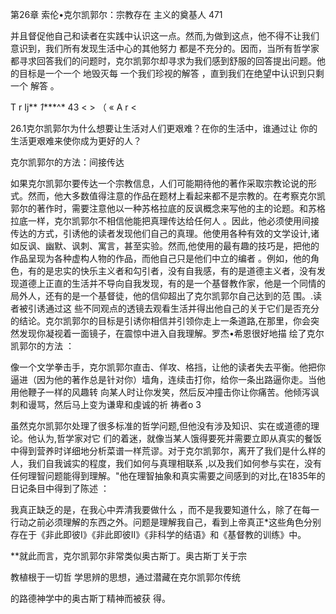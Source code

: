 第26章 索伦•克尔凯郭尔：宗教存在 主义的奠基人 471

并且督促他自己和读者在实践中认识这一点。然而,为做到这点，他不得不让我们意识到，我们所有发现生活中心的其他努力 都是不充分的。因而，当所有哲学家都寻求回答我们的问题时，克尔凯郭尔却寻求为我们感到舒服的回答提出问题。他的目标是一个一个 地毁灭每 一个我们珍视的解答 ，直到我们在绝望中认识到只剩一个 解答 。

T r Ij** *1****^*  43  < > （ « A r <

26.1克尔凯郭尔为什么想要让生活对人们更艰难？在你的生活中，谁通过让 你的生活更艰难来使你成为更好的人？

克尔凯郭尔的方法：间接传达

如果克尔凯郭尔要传达一个宗教信息，人们可能期待他的著作采取宗教论说的形式。然而，他大多数值得注意的作品在题材上看起来都不是宗教的。在考察克尔凯郭尔的著作时，需要注意他以一种苏格拉底的反讽概念来写他的主的论题。和苏格拉底一样，克尔凯郭尔不相信他能把真理传达给任何人 。因此，他必须使用间接传达的方式，引诱他的读者发现他们自己的真理。他使用各种有效的文学设计,诸如反讽、幽默、讽刺、寓言，甚至实验。然而,他使用的最有趣的技巧是，把他的作品呈现为各种虚构人物的作品，而他自己只是他们中立的编者 。例如，他的角色，有的是忠实的快乐主义者和勾引者，没有自我感，有的是道德主义者，没有发现道德上正直的生活并不导向自我发现，有的是一个基督教作家，他是一个同情的局外人，还有的是一个基督徒，他的信仰超出了克尔凯郭尔自己达到的范 围。.读者被引诱通过这 些不同观点的透镜去观看生活并得出他自己的关于它们是否充分的结论。克尔凯郭尔的目标是引诱你相信并引领你走上一条道路,在那里，你会突然发现你凝视着一面镜子，在震惊中进入自我理解。罗杰•希恩很好地描 绘了克尔凯郭尔的方法 ：

像一个文学拳击手，克尔凯郭尔直击、佯攻、格挡，让他的读者失去平衡。他把你逼进（因为他的著作总是针对你）墙角，连续击打你，给你一条出路逼你走。当他用他鞭子一样的风趣转 向某人时让你发笑，然后反冲撞击你让你痛苦。他倾泻讽刺和谩骂，然后马上变为谦卑和虔诚的祈 祷者o 3

虽然克尔凯郭尔处理了很多标准的哲学问题,但他没有涉及知识、实在或道德的理论。他认为,哲学家对它 们的着迷，就像当某人饿得要死并需要立即从真实的餐饭中得到营养时详细地分析菜谱一样荒谬。对于克尔凯郭尔，离开了我们是什么样的人，我们自我诚实的程度，我们如何与真理相联系 ,以及我们如何参与实在，没有任何理智问题能得到理解。"他在理智抽象和真实需要之间感到的对比,在1835年的日记条目中得到了陈述 ：

我真正缺乏的是，在我心中弄清我要做什么 ，而不是我要知道什么，除了在每一行动之前必须理解的东西之外。问题是理解我自己，看到上帝真正*这些角色分别存在于《非此即彼I》《非此即彼II》《非科学的结语》和《基督教的训练》中。

**就此而言，克尔凯郭尔非常类似奥古斯丁。奥古斯丁关于宗

教植根于一切哲 学思辨的思想，通过潜藏在克尔凯郭尔传统

的路德神学中的奥古斯丁精神而被获 得。

